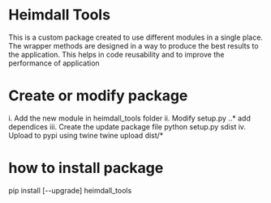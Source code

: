 # Heimdall Tools

This is a custom package created to use different modules in a single place.
The wrapper methods are designed in a way to produce the best results to the application.
This helps in code reusability and to improve the performance of application

# Create or modify package

i. Add the new module in heimdall_tools folder
ii. Modify setup.py 
    ..* add dependices
iii. Create the update package file
python setup.py sdist 
iv. Upload to pypi using twine
twine upload dist/*

#  how to install package

pip install [--upgrade] heimdall_tools